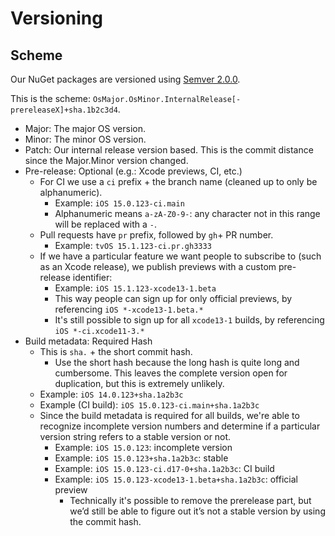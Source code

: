 # Versioning

## Scheme

Our NuGet packages are versioned using [Semver 2.0.0][2].

This is the scheme: `OsMajor.OsMinor.InternalRelease[-prereleaseX]+sha.1b2c3d4`.

* Major: The major OS version.
* Minor: The minor OS version.
* Patch: Our internal release version based. This is the commit distance since
  the Major.Minor version changed.
* Pre-release: Optional (e.g.: Xcode previews, CI, etc.)
    * For CI we use a `ci` prefix + the branch name (cleaned up to only be
      alphanumeric).
        * Example: `iOS 15.0.123-ci.main`
        * Alphanumeric means `a-zA-Z0-9-`: any character not in this range
          will be replaced with a `-`.
    * Pull requests have `pr` prefix, followed by `gh`+ PR number.
        * Example: `tvOS 15.1.123-ci.pr.gh3333`
    * If we have a particular feature we want people to subscribe to (such as
      an Xcode release), we publish previews with a custom pre-release
      identifier:
        * Example: `iOS 15.1.123-xcode13-1.beta`
        * This way people can sign up for only official previews, by
          referencing `iOS *-xcode13-1.beta.*`
        * It's still possible to sign up for all `xcode13-1` builds, by
          referencing `iOS *-ci.xcode11-3.*`
* Build metadata: Required Hash
    * This is `sha.` + the short commit hash.
        * Use the short hash because the long hash is quite long and
          cumbersome. This leaves the complete version open for duplication,
          but this is extremely unlikely.
    * Example: `iOS 14.0.123+sha.1a2b3c`
    * Example (CI build): `iOS 15.0.123-ci.main+sha.1a2b3c`
    * Since the build metadata is required for all builds, we're able to
      recognize incomplete version numbers and determine if a particular
      version string refers to a stable version or not.
        * Example: `iOS 15.0.123`: incomplete version
        * Example: `iOS 15.0.123+sha.1a2b3c`: stable
        * Example: `iOS 15.0.123-ci.d17-0+sha.1a2b3c`: CI build
        * Example: `iOS 15.0.123-xcode13-1.beta+sha.1a2b3c`: official
          preview
            * Technically it's possible to remove the prerelease part, but
              we’d still be able to figure out it’s not a stable version by
              using the commit hash.

[1]: https://github.com/dotnet/designs/blob/master/accepted/2018/sdk-version-scheme.md
[2]: https://semver.org
